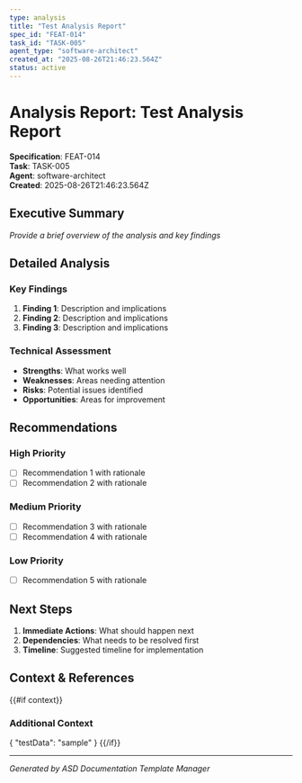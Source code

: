 ```yaml
---
type: analysis
title: "Test Analysis Report"
spec_id: "FEAT-014"
task_id: "TASK-005"
agent_type: "software-architect"
created_at: "2025-08-26T21:46:23.564Z"
status: active
---
```


# Analysis Report: Test Analysis Report

**Specification**: FEAT-014  
**Task**: TASK-005  
**Agent**: software-architect  
**Created**: 2025-08-26T21:46:23.564Z

## Executive Summary

_Provide a brief overview of the analysis and key findings_

## Detailed Analysis

### Key Findings

1. **Finding 1**: Description and implications
2. **Finding 2**: Description and implications
3. **Finding 3**: Description and implications

### Technical Assessment

- **Strengths**: What works well
- **Weaknesses**: Areas needing attention
- **Risks**: Potential issues identified
- **Opportunities**: Areas for improvement

## Recommendations

### High Priority

- [ ] Recommendation 1 with rationale
- [ ] Recommendation 2 with rationale

### Medium Priority

- [ ] Recommendation 3 with rationale
- [ ] Recommendation 4 with rationale

### Low Priority

- [ ] Recommendation 5 with rationale

## Next Steps

1. **Immediate Actions**: What should happen next
2. **Dependencies**: What needs to be resolved first
3. **Timeline**: Suggested timeline for implementation

## Context & References

{{#if context}}

### Additional Context

{
"testData": "sample"
}
{{/if}}

---

_Generated by ASD Documentation Template Manager_
